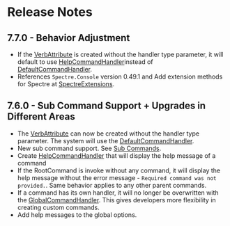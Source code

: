 # Release Notes

## 7.7.0 - Behavior Adjustment
* If the [VerbAttribute](./VerbAttribute.cs) is created without the handler type parameter, it will default to use [HelpCommandHandler](./HelpCommandHandler.cs)instead of [DefaultCommandHandler](./DefaultCommandHandler.cs).
* References `Spectre.Console` version 0.49.1 and Add extension methods for Spectre at [SpectreExtensions](./SpectreExtensions.cs).
## 7.6.0 - Sub Command Support + Upgrades in Different Areas
* The [VerbAttribute](./VerbAttribute.cs) can now be created without the handler type parameter.  The system will use the [DefaultCommandHandler](./DefaultCommandHandler.cs).
* New sub command support.  See [Sub Commands](../docs/sub-commands.md).
* Create [HelpCommandHandler](./HelpCommandHandler.cs) that will display the help message of a command
* If the RootCommand is invoke without any command, it will display the help message without the error message - `Required command was not provided.`.  Same behavior applies to any other parent commands.
* If a command has its own handler, it will no longer be overwritten with the [GlobalCommandHandler](./GlobalCommandHandler.cs).  This gives developers more flexibility in creating custom commands.
* Add help messages to the global options.